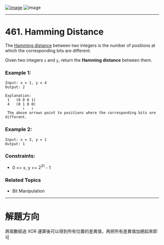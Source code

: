 [![image](https://img.shields.io/badge/Leetcode-Link-blue?logo=leetcode)](https://leetcode.com/problems/hamming-distance/)
![image](https://img.shields.io/badge/Difficulty-Easy-green)

---

# 461. Hamming Distance

The [Hamming distance](https://en.wikipedia.org/wiki/Hamming_distance) between two integers is the number of positions at which the corresponding bits are different.

Given two integers `x` and `y`, return the **Hamming distance** between them.

### Example 1:

```
Input: x = 1, y = 4
Output: 2

Explanation:
 1   (0 0 0 1)
 4   (0 1 0 0)
        ↑   ↑
 The above arrows point to positions where the corresponding bits are different.
```

### Example 2:

```
Input: x = 3, y = 1
Output: 1
```

### Constraints:

- 0 <= x, y <= $2^{31}$ - 1

### Related Topics

- Bit Manipulation
  
---

# 解題方向

將兩數經過 XOR 運算後可以得到所有位置的差異值，再把所有差異值加總起來即可